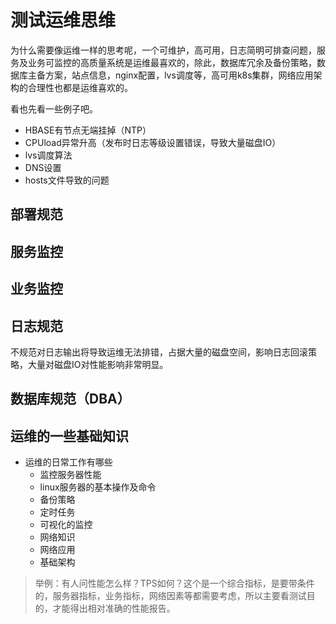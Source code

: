 # 测试运维思维

为什么需要像运维一样的思考呢，一个可维护，高可用，日志简明可排查问题，服务及业务可监控的高质量系统是运维最喜欢的，除此，数据库冗余及备份策略，数据库主备方案，站点信息，nginx配置，lvs调度等，高可用k8s集群，网络应用架构的合理性也都是运维喜欢的。

看也先看一些例子吧。

* HBASE有节点无端挂掉（NTP）
* CPUload异常升高（发布时日志等级设置错误，导致大量磁盘IO）
* lvs调度算法
* DNS设置
* hosts文件导致的问题

## 部署规范
## 服务监控
## 业务监控
## 日志规范
不规范对日志输出将导致运维无法排错，占据大量的磁盘空间，影响日志回滚策略，大量对磁盘IO对性能影响非常明显。
## 数据库规范（DBA）
## 运维的一些基础知识
* 运维的日常工作有哪些
    * 监控服务器性能
    * linux服务器的基本操作及命令
    * 备份策略
    * 定时任务
    * 可视化的监控
    * 网络知识
    * 网络应用
    * 基础架构
 > 举例：有人问性能怎么样？TPS如何？这个是一个综合指标，是要带条件的，服务器指标，业务指标，网络因素等都需要考虑，所以主要看测试目的，才能得出相对准确的性能报告。
